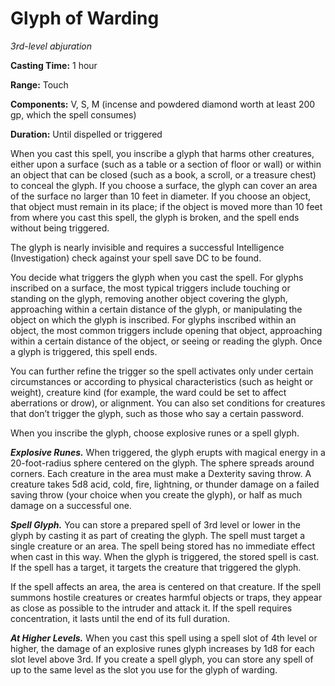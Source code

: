 <title>Glyph of Warding</title>

# Glyph of Warding

_3rd-level abjuration_

**Casting Time:** 1 hour

**Range:** Touch

**Components:** V, S, M (incense and powdered diamond worth at least 200 gp, which the spell consumes)

**Duration:** Until dispelled or triggered

When you cast this spell, you inscribe a
glyph that harms other creatures, either upon
a surface (such as a table or a section of
floor or wall) or within an object that can
be closed (such as a book, a scroll, or a
treasure chest) to conceal the glyph. If you
choose a surface, the glyph can cover an area
of the surface no larger than 10 feet in
diameter. If you choose an object, that
object must remain in its place; if the
object is moved more than 10 feet from where
you cast this spell, the glyph is broken, and
the spell ends without being triggered.

The glyph is nearly invisible and requires a
successful Intelligence (Investigation) check
against your spell save DC to be found.

You decide what triggers the glyph when you
cast the spell. For glyphs inscribed on a
surface, the most typical triggers include
touching or standing on the glyph, removing
another object covering the glyph,
approaching within a certain distance of the
glyph, or manipulating the object on which
the glyph is inscribed. For glyphs inscribed
within an object, the most common triggers
include opening that object, approaching
within a certain distance of the object, or
seeing or reading the glyph. Once a glyph is
triggered, this spell ends.

You can further refine the trigger so the
spell activates only under certain
circumstances or according to physical
characteristics (such as height or weight),
creature kind (for example, the ward could be
set to affect aberrations or drow), or
alignment. You can also set conditions for
creatures that don’t trigger the glyph, such
as those who say a certain password.

When you inscribe the glyph, choose explosive
runes or a spell glyph.

_**Explosive Runes.**_ When triggered, the
glyph erupts with magical energy in a
20-foot-radius sphere centered on the glyph.
The sphere spreads around corners. Each
creature in the area must make a Dexterity
saving throw. A creature takes 5d8 acid,
cold, fire, lightning, or thunder damage on a
failed saving throw (your choice when you
create the glyph), or half as much damage on
a successful one.

_**Spell Glyph.**_ You can store a prepared
spell of 3rd level or lower in the glyph by
casting it as part of creating the glyph. The
spell must target a single creature or an
area. The spell being stored has no immediate
effect when cast in this way. When the glyph
is triggered, the stored spell is cast. If
the spell has a target, it targets the
creature that triggered the glyph.

If the spell affects an area, the area is
centered on that creature. If the spell
summons hostile creatures or creates harmful
objects or traps, they appear as close as
possible to the intruder and attack it. If
the spell requires concentration, it lasts
until the end of its full duration.

_**At Higher Levels.**_ When you cast this
spell using a spell slot of 4th level or
higher, the damage of an explosive runes
glyph increases by 1d8 for each slot level
above 3rd. If you create a spell glyph, you
can store any spell of up to the same level
as the slot you use for the glyph of warding.



